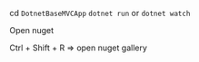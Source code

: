 cd `DotnetBaseMVCApp`
`dotnet run` or `dotnet watch`

Open nuget

Ctrl + Shift + R => open nuget gallery
